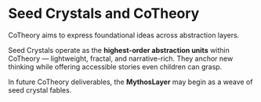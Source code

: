 # Seed Crystals and CoTheory

CoTheory aims to express foundational ideas across abstraction layers.

Seed Crystals operate as the **highest-order abstraction units** within CoTheory — lightweight, fractal, and narrative-rich. 
They anchor new thinking while offering accessible stories even children can grasp.

In future CoTheory deliverables, the **MythosLayer** may begin as a weave of seed crystal fables.